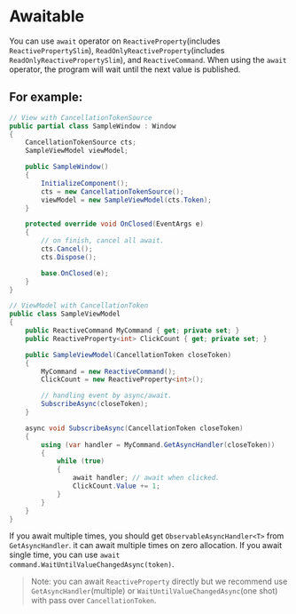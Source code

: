 # Awaitable

You can use `await` operator on `ReactiveProperty`(includes `ReactivePropertySlim`), `ReadOnlyReactiveProperty`(includes `ReadOnlyReactivePropertySlim`), and `ReactiveCommand`.
When using the `await` operator, the program will wait until the next value is published.

## For example:

```csharp
// View with CancellationTokenSource
public partial class SampleWindow : Window
{
    CancellationTokenSource cts;
    SampleViewModel viewModel;

    public SampleWindow()
    {
        InitializeComponent();
        cts = new CancellationTokenSource();
        viewModel = new SampleViewModel(cts.Token);
    }

    protected override void OnClosed(EventArgs e)
    {
        // on finish, cancel all await.
        cts.Cancel();
        cts.Dispose();

        base.OnClosed(e);
    }
}

// ViewModel with CancellationToken
public class SampleViewModel
{
    public ReactiveCommand MyCommand { get; private set; }
    public ReactiveProperty<int> ClickCount { get; private set; }

    public SampleViewModel(CancellationToken closeToken)
    {
        MyCommand = new ReactiveCommand();
        ClickCount = new ReactiveProperty<int>();

        // handling event by async/await.
        SubscribeAsync(closeToken);
    }

    async void SubscribeAsync(CancellationToken closeToken)
    {
        using (var handler = MyCommand.GetAsyncHandler(closeToken))
        {
            while (true)
            {
                await handler; // await when clicked.
                ClickCount.Value += 1;
            }
        }
    }
}
```

If you await multiple times, you should get `ObservableAsyncHandler<T>` from `GetAsyncHandler`. it can await multiple times on zero allocation. If you await single time, you can use `await command.WaitUntilValueChangedAsync(token)`.

> Note: you can await `ReactiveProperty` directly but we recommend use `GetAsyncHandler`(multiple) or `WaitUntilValueChangedAsync`(one shot) with pass over `CancellationToken`.